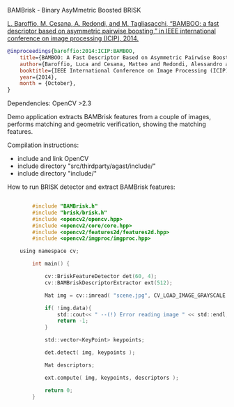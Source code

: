 BAMBrisk - Binary AsyMmetric Boosted BRISK


<a href="http://home.deib.polimi.it/tagliasa/publications/2014/2014_ICIP_Tagliasacchi_1.pdf" target="_blank">L. Baroffio, M. Cesana, A. Redondi, and M. Tagliasacchi, “BAMBOO: a fast descriptor based on asymmetric pairwise boosting,” in IEEE international conference on image processing (ICIP), 2014. </a>

```bibtex
@inproceedings{baroffio:2014:ICIP:BAMBOO,
	title={BAMBOO: A Fast Descriptor Based on Asymmetric Pairwise Boosting},
	author={Baroffio, Luca and Cesana, Matteo and Redondi, Alessandro and Tagliasacchi, Marco},
	booktitle={IEEE International Conference on Image Processing (ICIP)},
	year={2014},
	month = {October},
}
```

Dependencies: OpenCV >2.3

Demo application extracts BAMBrisk features from a couple of images, performs matching and geometric verification, showing the matching features.


Compilation instructions:

- include and link OpenCV
- include directory "src/thirdparty/agast/include/"
- include directory "include/"

How to run BRISK detector and extract BAMBrisk features:

```C
	
	    #include "BAMBrisk.h"
	    #include "brisk/brisk.h"
	    #include <opencv2/opencv.hpp>
	    #include <opencv2/core/core.hpp>
	    #include <opencv2/features2d/features2d.hpp>
	    #include <opencv2/imgproc/imgproc.hpp>

	using namespace cv;

	    int main() {

	        cv::BriskFeatureDetector det(60, 4);
	        cv::BAMBriskDescriptorExtractor ext(512);

	        Mat img = cv::imread( "scene.jpg", CV_LOAD_IMAGE_GRAYSCALE );

	        if( !img.data){
	            std::cout<< " --(!) Error reading image " << std::endl;
	            return -1;
	        }

	        std::vector<KeyPoint> keypoints;

	        det.detect( img, keypoints );

	        Mat descriptors;

	        ext.compute( img, keypoints, descriptors );

	        return 0;
		}
	
	
```
